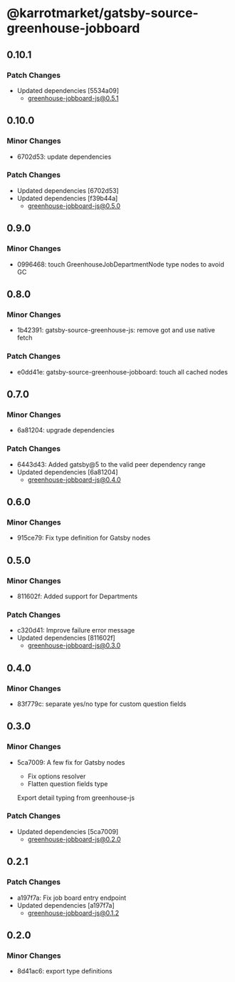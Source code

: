 # @karrotmarket/gatsby-source-greenhouse-jobboard

## 0.10.1

### Patch Changes

- Updated dependencies [5534a09]
  - greenhouse-jobboard-js@0.5.1

## 0.10.0

### Minor Changes

- 6702d53: update dependencies

### Patch Changes

- Updated dependencies [6702d53]
- Updated dependencies [f39b44a]
  - greenhouse-jobboard-js@0.5.0

## 0.9.0

### Minor Changes

- 0996468: touch GreenhouseJobDepartmentNode type nodes to avoid GC

## 0.8.0

### Minor Changes

- 1b42391: gatsby-source-greenhouse-js: remove got and use native fetch

### Patch Changes

- e0dd41e: gatsby-source-greenhouse-jobboard: touch all cached nodes

## 0.7.0

### Minor Changes

- 6a81204: upgrade dependencies

### Patch Changes

- 6443d43: Added gatsby@5 to the valid peer dependency range
- Updated dependencies [6a81204]
  - greenhouse-jobboard-js@0.4.0

## 0.6.0

### Minor Changes

- 915ce79: Fix type definition for Gatsby nodes

## 0.5.0

### Minor Changes

- 811602f: Added support for Departments

### Patch Changes

- c320d41: Improve failure error message
- Updated dependencies [811602f]
  - greenhouse-jobboard-js@0.3.0

## 0.4.0

### Minor Changes

- 83f779c: separate yes/no type for custom question fields

## 0.3.0

### Minor Changes

- 5ca7009: A few fix for Gatsby nodes

  - Fix options resolver
  - Flatten question fields type

  Export detail typing from greenhouse-js

### Patch Changes

- Updated dependencies [5ca7009]
  - greenhouse-jobboard-js@0.2.0

## 0.2.1

### Patch Changes

- a197f7a: Fix job board entry endpoint
- Updated dependencies [a197f7a]
  - greenhouse-jobboard-js@0.1.2

## 0.2.0

### Minor Changes

- 8d41ac6: export type definitions
